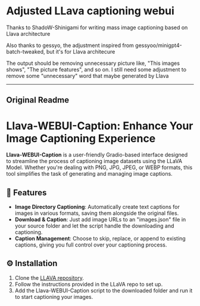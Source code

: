# Adjusted LLava captioning webui
Thanks to ShadoW-Shinigami for writing mass image captioning based on Llava architecture

Also thanks to gessyo, the adjustment inspired from gessyoo/minigpt4-batch-tweaked, but it's for Llava architecure

The output should be removing unnecessary picture like, "This images shows", "The picture features", and so on. I still need some adjustment to remove some "unnecessary" word that maybe generated by Llava

____________________________________________________________________
## Original Readme

# Llava-WEBUI-Caption: Enhance Your Image Captioning Experience

**Llava-WEBUI-Caption** is a user-friendly Gradio-based interface designed to streamline the process of captioning image datasets using the LLaVA Model. Whether you're dealing with PNG, JPG, JPEG, or WEBP formats, this tool simplifies the task of generating and managing image captions.

## 🌟 Features
- **Image Directory Captioning**: Automatically create text captions for images in various formats, saving them alongside the original files.
- **Download & Caption**: Just add image URLs to an "images.json" file in your source folder and let the script handle the downloading and captioning.
- **Caption Management**: Choose to skip, replace, or append to existing captions, giving you full control over your captioning process.

## ⚙️ Installation
1. Clone the [LLAVA repository](https://github.com/haotian-liu/LLaVA).
2. Follow the instructions provided in the LLaVA repo to set up.
3. Add the Llava-WEBUI-Caption script to the downloaded folder and run it to start captioning your images.
